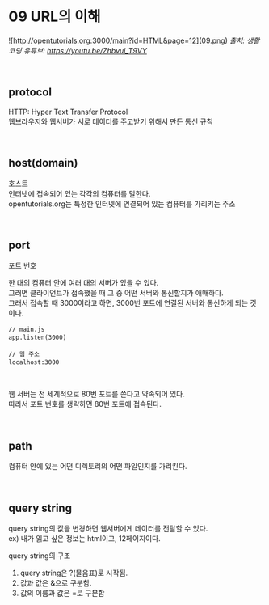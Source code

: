 # **09 URL의 이해**
![http://opentutorials.org:3000/main?id=HTML&page=12](09.png)
*출처: 생활코딩 유튜브: https://youtu.be/Zhbvui_T9VY*

<br>

## **protocol**
HTTP: Hyper Text Transfer Protocol <br>
웹브라우저와 웹서버가 서로 데이터를 주고받기 위해서 만든 통신 규칙 <br>

<br>

## **host(domain)**
호스트<br>
인터넷에 접속되어 있는 각각의 컴퓨터를 말한다.<br>
opentutorials.org는 특정한 인터넷에 연결되어 있는 컴퓨터를 가리키는 주소

<br>

## **port**
포트 번호<br>

한 대의 컴퓨터 안에 여러 대의 서버가 있을 수 있다. <br>
그러면 클라이언트가 접속했을 때 그 중 어떤 서버와 통신할지가 애매하다. <br>
그래서 접속할 때 3000이라고 하면, 3000번 포트에 연결된 서버와 통신하게 되는 것이다.<br>
```
// main.js
app.listen(3000)

// 웹 주소
localhost:3000
```
<br>

웹 서버는 전 세계적으로 80번 포트를 쓴다고 약속되어 있다.<br>
따라서 포트 번호를 생략하면 80번 포트에 접속된다.

<br>

## **path**
컴퓨터 안에 있는 어떤 디렉토리의 어떤 파일인지를 가리킨다.

<br>

## **query string**
query string의 값을 변경하면 웹서버에게 데이터를 전달할 수 있다.<br>
ex) 내가 읽고 싶은 정보는 html이고, 12페이지이다. <br>

query string의 구조
1. query string은 ?(물음표)로 시작됨.
2. 값과 값은 &으로 구분함.
3. 값의 이름과 값은 =로 구분함
